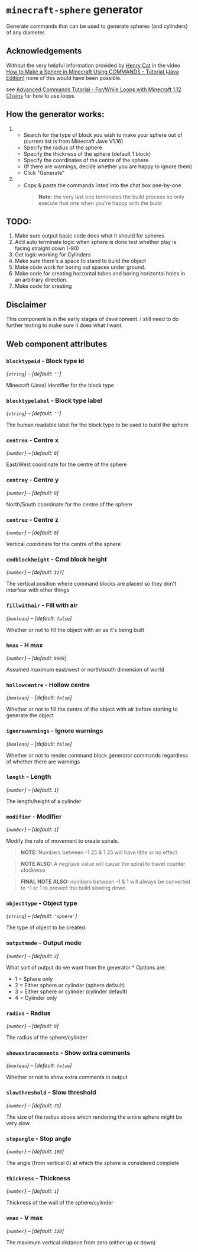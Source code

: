 # `minecraft-sphere` generator

Generate commands that can be used to generate spheres (and cylinders) of any diameter.
     
## Acknowledgements

Without the very helpful information provided by [Henry Cat](https://www.youtube.com/channel/UCEhgXO2ijjwaNXsGce3Dv9A) in the video [How to Make a Sphere in Minecraft Using COMMANDS - Tutorial (Java Edition)](https://www.youtube.com/watch?v=VR-iD5HZzE0&t=102s) none of this would have been possible.

see [Advanced Commands Tutorial - For/While Loops with Minecraft 1.12 Chains](https://www.youtube.com/watch?v=9yX7mhgIhs0) for how to use loops

## How the generator works:

1. * Search for the type of block you wish to make your sphere out 
     of (current list is from Minecraft Jave V1.16)
   * Specify the radius of the sphere
   * Specify the thickness of the sphere (default 1 block)
   * Specify the coordinates of the centre of the sphere
   * (If there are warnings, decide whether you are happy to ignore them)
   * Click "Generate"
2. * Copy & paste the commands listed into the chat box one-by-one. <br />
     > __Note:__ the very last one terminates the build process so 
     > only execute that one when you're happy with the build

## TODO:

1. Make sure output basic code does what it should for spheres
2. Add auto terminate logic when sphere is done 
    test whether play is facing straight down (-90)
3. Get logic working for Cylinders
4. Make sure there's a space to stand to build the object
5. Make code work for boring out spaces under ground.
6. Make code for creating horzontal tubes and boring horizontal holes in an arbitrary direction.
7. Make code for creating 

## Disclaimer

This component is in the early stages of development. I still need to do further testing to make sure it does what I want.



## Web component attributes



### `blocktypeid` - Block type id

*{`string`}* &ndash; *[default: `''`]*

Minecraft (Java) identifier for the block type


### `blocktypelabel` - Block type label

*{`string`}* &ndash; *[default: `''`]*

The human readable label for the block type to be used to build the sphere


### `centrex` - Centre x

*{`number`}* &ndash; *[default: `0`]*

East/West coordinate for the centre of the sphere


### `centrey` - Centre y

*{`number`}* &ndash; *[default: `0`]*

North/South coordinate for the centre of the sphere


### `centrez` - Centre z

*{`number`}* &ndash; *[default: `0`]*

Vertical coordinate for the centre of the sphere


### `cmdblockheight` - Cmd block height

*{`number`}* &ndash; *[default: `317`]*

The vertical position where command blocks are placed so they don't interfear with other things


### `fillwithair` - Fill with air

*{`boolean`}* &ndash; *[default: `false`]*

Whether or not to fill the object with air as it's being built


### `hmax` - H max

*{`number`}* &ndash; *[default: `9999`]*

Assumed maximum east/west or north/south dimension of world


### `hollowcentre` - Hollow centre

*{`boolean`}* &ndash; *[default: `false`]*

Whether or not to fill the centre of the object with air before starting to generate the object


### `ignorewarnings` - Ignore warnings

*{`boolean`}* &ndash; *[default: `false`]*

Whether or not to render command block generator commands regardless of whether there are warnings


### `length` - Length

*{`number`}* &ndash; *[default: `1`]*

The length/height of a cylinder


### `modifier` - Modifier

*{`number`}* &ndash; *[default: `1`]*

Modify the rate of movement to create spirals. 

> __NOTE:__ Numbers between -1.25 & 1.25 will have little or no effect

> __NOTE ALSO:__ A negitave value will cause the spiral to travel
            counter clockwise

> __FINAL NOTE ALSO:__ numbers between -1 & 1 will always be converted
                 to -1 or 1 to prevent the build slowing down.


### `objecttype` - Object type

*{`string`}* &ndash; *[default: `'sphere'`]*

The type of object to be created.


### `outputmode` - Output mode

*{`number`}* &ndash; *[default: `2`]*

What sort of output do we want from the generator * Options are:
* 1 = Sphere only
* 2 = Either sphere or cylinder (sphere default)
* 3 = Either sphere or cylinder (cylinder default)
* 4 = Cylinder only


### `radius` - Radius

*{`number`}* &ndash; *[default: `0`]*

The radius of the sphere/cylinder


### `showextracomments` - Show extra comments

*{`boolean`}* &ndash; *[default: `false`]*

Whether or not to show extra comments in output


### `slowthreshold` - Slow threshold

*{`number`}* &ndash; *[default: `75`]*

The size of the radius above which rendering the entire sphere might be very slow.


### `stopangle` - Stop angle

*{`number`}* &ndash; *[default: `180`]*

The angle (from vertical *0*) at which the sphere is considered complete


### `thickness` - Thickness

*{`number`}* &ndash; *[default: `1`]*

Thickness of the wall of the sphere/cylinder


### `vmax` - V max

*{`number`}* &ndash; *[default: `320`]*

The maximum vertical distance from zero (either up or down)

